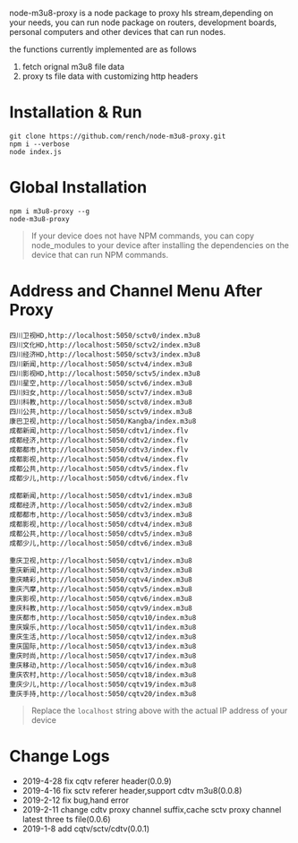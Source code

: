 node-m3u8-proxy is a node package to proxy hls stream,depending on your needs, you can run node package on routers, development boards, personal computers and other devices that can run nodes.

the functions currently implemented are as follows
1. fetch orignal m3u8 file data
2. proxy ts file data with customizing http headers

# Installation & Run
```
git clone https://github.com/rench/node-m3u8-proxy.git
npm i --verbose
node index.js
```
# Global Installation
```
npm i m3u8-proxy --g
node-m3u8-proxy
```

> If your device does not have NPM commands, you can copy node_modules to your device after installing the dependencies on the device that can run NPM commands.

# Address and Channel Menu After Proxy
```
四川卫视HD,http://localhost:5050/sctv0/index.m3u8
四川文化HD,http://localhost:5050/sctv2/index.m3u8
四川经济HD,http://localhost:5050/sctv3/index.m3u8
四川新闻,http://localhost:5050/sctv4/index.m3u8
四川影视HD,http://localhost:5050/sctv5/index.m3u8
四川星空,http://localhost:5050/sctv6/index.m3u8
四川妇女,http://localhost:5050/sctv7/index.m3u8
四川科教,http://localhost:5050/sctv8/index.m3u8
四川公共,http://localhost:5050/sctv9/index.m3u8
康巴卫视,http://localhost:5050/Kangba/index.m3u8
成都新闻,http://localhost:5050/cdtv1/index.flv
成都经济,http://localhost:5050/cdtv2/index.flv
成都都市,http://localhost:5050/cdtv3/index.flv
成都影视,http://localhost:5050/cdtv4/index.flv
成都公共,http://localhost:5050/cdtv5/index.flv
成都少儿,http://localhost:5050/cdtv6/index.flv

成都新闻,http://localhost:5050/cdtv1/index.m3u8
成都经济,http://localhost:5050/cdtv2/index.m3u8
成都都市,http://localhost:5050/cdtv3/index.m3u8
成都影视,http://localhost:5050/cdtv4/index.m3u8
成都公共,http://localhost:5050/cdtv5/index.m3u8
成都少儿,http://localhost:5050/cdtv6/index.m3u8

重庆卫视,http://localhost:5050/cqtv1/index.m3u8
重庆新闻,http://localhost:5050/cqtv3/index.m3u8
重庆睛彩,http://localhost:5050/cqtv4/index.m3u8
重庆汽摩,http://localhost:5050/cqtv5/index.m3u8
重庆影视,http://localhost:5050/cqtv6/index.m3u8
重庆科教,http://localhost:5050/cqtv9/index.m3u8
重庆都市,http://localhost:5050/cqtv10/index.m3u8
重庆娱乐,http://localhost:5050/cqtv11/index.m3u8
重庆生活,http://localhost:5050/cqtv12/index.m3u8
重庆国际,http://localhost:5050/cqtv13/index.m3u8
重庆时尚,http://localhost:5050/cqtv17/index.m3u8
重庆移动,http://localhost:5050/cqtv16/index.m3u8
重庆农村,http://localhost:5050/cqtv18/index.m3u8
重庆少儿,http://localhost:5050/cqtv19/index.m3u8
重庆手持,http://localhost:5050/cqtv20/index.m3u8
```
> Replace the `localhost` string above with the actual IP address of your device

# Change Logs
- 2019-4-28 fix cqtv referer header(0.0.9)
- 2019-4-16 fix sctv referer header,support cdtv m3u8(0.0.8)
- 2019-2-12 fix bug,hand error
- 2019-2-11 change cdtv proxy channel suffix,cache sctv proxy channel latest three ts file(0.0.6)
- 2019-1-8 add cqtv/sctv/cdtv(0.0.1)